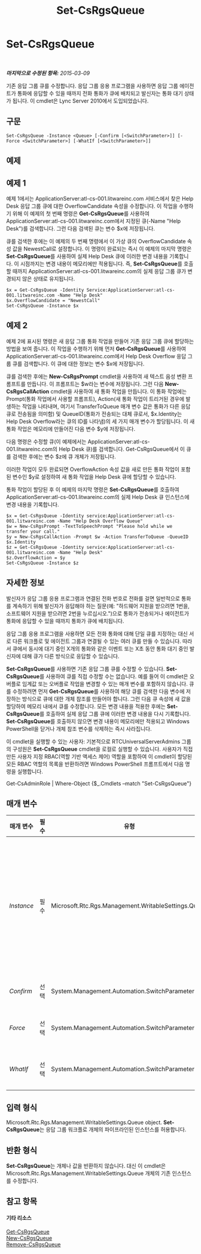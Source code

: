 ﻿---
title: Set-CsRgsQueue
TOCTitle: Set-CsRgsQueue
ms:assetid: c1656757-c1d9-4e63-947d-99bd331da210
ms:mtpsurl: https://technet.microsoft.com/ko-kr/library/Gg412947(v=OCS.15)
ms:contentKeyID: 49304927
ms.date: 08/24/2015
mtps_version: v=OCS.15
ms.translationtype: HT
---

# Set-CsRgsQueue

 

_**마지막으로 수정된 항목:** 2015-03-09_

기존 응답 그룹 큐를 수정합니다. 응답 그룹 응용 프로그램을 사용하면 응답 그룹 에이전트가 통화에 응답할 수 있을 때까지 전화 통화가 큐에 배치되고 발신자는 통화 대기 상태가 됩니다. 이 cmdlet은 Lync Server 2010에서 도입되었습니다.

## 구문

    Set-CsRgsQueue -Instance <Queue> [-Confirm [<SwitchParameter>]] [-Force <SwitchParameter>] [-WhatIf [<SwitchParameter>]]

## 예제

## 예제 1

예제 1에서는 ApplicationServer:atl-cs-001.litwareinc.com 서비스에서 찾은 Help Desk 응답 그룹 큐에 대한 OverflowCandidate 속성을 수정합니다. 이 작업을 수행하기 위해 이 예제의 첫 번째 명령은 **Get-CsRgsQueue**를 사용하여 ApplicationServer:atl-cs-001.litwareinc.com에서 지정된 큐(-Name "Help Desk")를 검색합니다. 그런 다음 검색된 큐는 변수 $x에 저장됩니다.

큐를 검색한 후에는 이 예제의 두 번째 명령에서 이 가상 큐의 OverflowCandidate 속성 값을 NewestCall로 설정합니다. 이 명령이 완료되는 즉시 이 예제의 마지막 명령은 **Set-CsRgsQueue**를 사용하여 실제 Help Desk 큐에 이러한 변경 내용을 기록합니다. 이 시점까지는 변경 내용이 메모리에만 적용됩니다. 즉, **Set-CsRgsQueue**를 호출할 때까지 ApplicationServer:atl-cs-001.litwareinc.com의 실제 응답 그룹 큐가 변경되지 않은 상태로 유지됩니다.

    $x = Get-CsRgsQueue -Identity Service:ApplicationServer:atl-cs-001.litwareinc.com -Name "Help Desk"
    $x.OverflowCandidate = "NewestCall"
    Set-CsRgsQueue -Instance $x

## 예제 2

예제 2에 표시된 명령은 새 응답 그룹 통화 작업을 만들어 기존 응답 그룹 큐에 할당하는 방법을 보여 줍니다. 이 작업을 수행하기 위해 먼저 **Get-CsRgsQueue**를 사용하여 ApplicationServer:atl-cs-001.litwareinc.com에서 Help Desk Overflow 응답 그룹 큐를 검색합니다. 이 큐에 대한 정보는 변수 $x에 저장됩니다.

큐를 검색한 후에는 **New-CsRgsPrompt** cmdlet을 사용하여 새 텍스트 음성 변환 프롬프트를 만듭니다. 이 프롬프트는 $w라는 변수에 저장됩니다. 그런 다음 **New-CsRgsCallAction** cmdlet을 사용하여 새 통화 작업을 만듭니다. 이 통화 작업에는 Prompt(통화 작업에서 사용할 프롬프트), Action(새 통화 작업이 트리거된 경우에 발생하는 작업을 나타내며, 여기서 TransferToQueue 매개 변수 값은 통화가 다른 응답 큐로 전송됨을 의미함) 및 QueueID(통화가 전송되는 대체 큐로서, $x.Identity는 Help Desk Overflow라는 큐의 ID를 나타냄)의 세 가지 매개 변수가 할당됩니다. 이 새 통화 작업은 메모리에 만들어진 다음 변수 $y에 저장됩니다.

다음 명령은 수정할 큐(이 예제에서는 ApplicationServer:atl-cs-001.litwareinc.com의 Help Desk 큐)를 검색합니다. Get-CsRgsQueue에서 이 큐를 검색한 후에는 변수 $z에 큐 개체가 저장됩니다.

이러한 작업이 모두 완료되면 OverflowAction 속성 값을 새로 만든 통화 작업이 포함된 변수인 $y로 설정하여 새 통화 작업을 Help Desk 큐에 할당할 수 있습니다.

통화 작업이 할당된 후 이 예제의 마지막 명령은 **Set-CsRgsQueue**를 호출하여 ApplicationServer:atl-cs-001.litwareinc.com의 실제 Help Desk 큐 인스턴스에 변경 내용을 기록합니다.

    $x = Get-CsRgsQueue -Identity service:ApplicationServer:atl-cs-001.litwareinc.com -Name "Help Desk Overflow Queue"
    $w = New-CsRgsPrompt -TextToSpeechPrompt "Please hold while we transfer your call."
    $y = New-CsRgsCallAction -Prompt $w -Action TransferToQueue -QueueID $x.Identity
    $z = Get-CsRgsQueue -Identity service:ApplicationServer:atl-cs-001.litwareinc.com -Name "Help Desk"
    $z.OverflowAction = $y
    Set-CsRgsQueue -Instance $z

## 자세한 정보

발신자가 응답 그룹 응용 프로그램과 연결된 전화 번호로 전화를 걸면 일반적으로 통화를 계속하기 위해 발신자가 응답해야 하는 질문(예: "하드웨어 지원을 받으려면 1번을, 소프트웨어 지원을 받으려면 2번을 누르십시오.")으로 통화가 전송되거나 에이전트가 통화에 응답할 수 있을 때까지 통화가 큐에 배치됩니다.

응답 그룹 응용 프로그램을 사용하면 모든 전화 통화에 대해 단일 큐를 지정하는 대신 서로 다른 워크플로 및 에이전트 그룹과 연결될 수 있는 여러 큐를 만들 수 있습니다. 따라서 큐에서 동시에 대기 중인 X개의 통화와 같은 이벤트 또는 X초 동안 통화 대기 중인 발신자에 대해 큐가 다른 방식으로 응답할 수 있습니다.

**Set-CsRgsQueue**를 사용하면 기존 응답 그룹 큐를 수정할 수 있습니다. **Set-CsRgsQueue**를 사용하여 큐를 직접 수정할 수는 없습니다. 예를 들어 이 cmdlet은 오버플로 임계값 또는 오버플로 작업을 변경할 수 있는 매개 변수를 포함하지 않습니다. 큐를 수정하려면 먼저 **Get-CsRgsQueue**를 사용하여 해당 큐를 검색한 다음 변수에 저장하는 방식으로 큐에 대한 개체 참조를 만들어야 합니다. 그런 다음 큐 속성에 새 값을 할당하여 메모리 내에서 큐를 수정합니다. 모든 변경 내용을 적용한 후에는 **Set-CsRgsQueue**를 호출하여 실제 응답 그룹 큐에 이러한 변경 내용을 다시 기록합니다. **Set-CsRgsQueue**를 호출하지 않으면 변경 내용이 메모리에만 적용되고 Windows PowerShell을 닫거나 개체 참조 변수를 삭제하는 즉시 사라집니다.

이 cmdlet을 실행할 수 있는 사용자: 기본적으로 RTCUniversalServerAdmins 그룹의 구성원은 **Set-CsRgsQueue** cmdlet을 로컬로 실행할 수 있습니다. 사용자가 직접 만든 사용자 지정 RBAC(역할 기반 액세스 제어) 역할을 포함하여 이 cmdlet이 할당된 모든 RBAC 역할의 목록을 반환하려면 Windows PowerShell 프롬프트에서 다음 명령을 실행합니다.

Get-CsAdminRole | Where-Object {$\_.Cmdlets –match "Set-CsRgsQueue"}

## 매개 변수


<table>
<colgroup>
<col style="width: 25%" />
<col style="width: 25%" />
<col style="width: 25%" />
<col style="width: 25%" />
</colgroup>
<thead>
<tr class="header">
<th>매개 변수</th>
<th>필수</th>
<th>유형</th>
<th>설명</th>
</tr>
</thead>
<tbody>
<tr class="odd">
<td><p><em>Instance</em></p></td>
<td><p>필수</p></td>
<td><p>Microsoft.Rtc.Rgs.Management.WritableSettings.Queue</p></td>
<td><p>수정할 응답 그룹 큐에 대한 개체 참조입니다. 일반적으로 개체 참조는 <strong>Get-CsRgsQueue</strong> cmdlet을 사용하여 반환된 값을 변수에 할당하는 방식으로 검색합니다. 예를 들어 이 명령은 Help Desk 큐에 대한 개체 참조를 반환하여 해당 개체 참조를 $x라는 변수에 저장합니다.</p>
<p>$x = Get-CsRgsQueue -Identity service:ApplicationServer:atl-cs-001.litwareinc.com -Name &quot;Help Desk&quot;</p></td>
</tr>
<tr class="even">
<td><p><em>Confirm</em></p></td>
<td><p>선택</p></td>
<td><p>System.Management.Automation.SwitchParameter</p></td>
<td><p>명령을 실행하기 전에 확인 메시지를 표시합니다.</p></td>
</tr>
<tr class="odd">
<td><p><em>Force</em></p></td>
<td><p>선택</p></td>
<td><p>System.Management.Automation.SwitchParameter</p></td>
<td><p>명령을 실행할 때 발생할 수 있는 심각하지 않은 오류 메시지를 표시하지 않습니다.</p></td>
</tr>
<tr class="even">
<td><p><em>WhatIf</em></p></td>
<td><p>선택</p></td>
<td><p>System.Management.Automation.SwitchParameter</p></td>
<td><p>명령을 실제로 실행하지 않고도 명령이 실행될 경우 발생할 수 있는 현상을 설명합니다.</p></td>
</tr>
</tbody>
</table>


## 입력 형식

Microsoft.Rtc.Rgs.Management.WritableSettings.Queue object. **Set-CsRgsQueue**는 응답 그룹 워크플로 개체의 파이프라인된 인스턴스를 허용합니다.

## 반환 형식

**Set-CsRgsQueue**는 개체나 값을 반환하지 않습니다. 대신 이 cmdlet은 Microsoft.Rtc.Rgs.Management.WritableSettings.Queue 개체의 기존 인스턴스를 수정합니다.

## 참고 항목

#### 기타 리소스

[Get-CsRgsQueue](get-csrgsqueue.md)  
[New-CsRgsQueue](new-csrgsqueue.md)  
[Remove-CsRgsQueue](remove-csrgsqueue.md)

